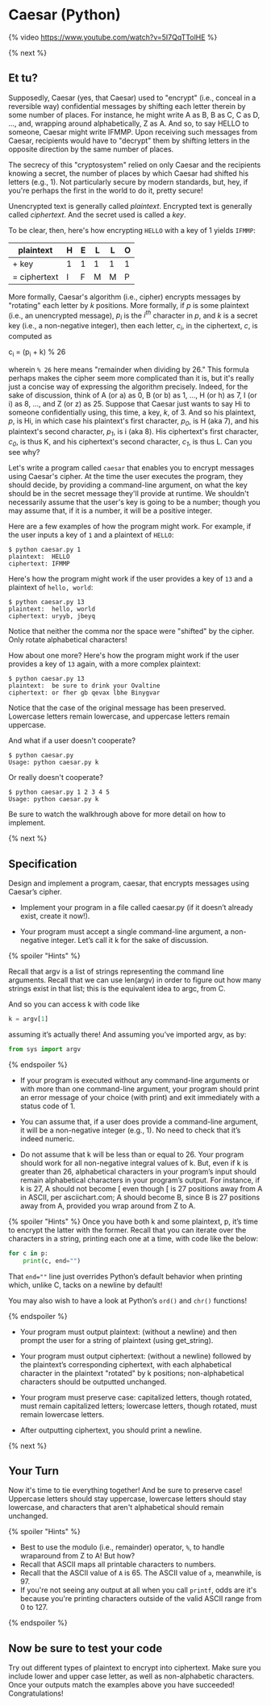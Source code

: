 # Caesar (Python)

{% video https://www.youtube.com/watch?v=5I7QqTTolHE %}

{% next %}

## Et tu?

Supposedly, Caesar (yes, that Caesar) used to "encrypt" (i.e., conceal in a reversible way) confidential messages by shifting each letter therein by some number of places. For instance, he might write A as B, B as C, C as D, ..., and, wrapping around alphabetically, Z as A. And so, to say HELLO to someone, Caesar might write IFMMP. Upon receiving such messages from Caesar, recipients would have to "decrypt" them by shifting letters in the opposite direction by the same number of places.

The secrecy of this "cryptosystem" relied on only Caesar and the recipients knowing a secret, the number of places by which Caesar had shifted his letters (e.g., 1). Not particularly secure by modern standards, but, hey, if you're perhaps the first in the world to do it, pretty secure!

Unencrypted text is generally called _plaintext_. Encrypted text is generally called _ciphertext_. And the secret used is called a _key_.

To be clear, then, here's how encrypting `HELLO` with a key of 1 yields `IFMMP`:

| plaintext    | H | E | L | L | O |
|--------------|---|---|---|---|---|
| + key        | 1 | 1 | 1 | 1 | 1 |
| = ciphertext | I | F | M | M | P |

More formally, Caesar's algorithm (i.e., cipher) encrypts messages by "rotating" each letter by _k_ positions. More formally, if _p_ is some plaintext (i.e., an unencrypted message), _p<sub>i</sub>_ is the _i<sup>th</sup>_ character in _p_, and _k_ is a secret key (i.e., a non-negative integer), then each letter, _c<sub>i</sub>_, in the ciphertext, _c_, is computed as

c<sub>i</sub> = (p<sub>i</sub> + k) % 26

wherein `% 26` here means "remainder when dividing by 26." This formula perhaps makes the cipher seem more complicated than it is, but it's really just a concise way of expressing the algorithm precisely. Indeed, for the sake of discussion, think of A (or a) as 0, B (or b) as 1, ..., H (or h) as 7, I (or i) as 8, ..., and Z (or z) as 25. Suppose that Caesar just wants to say Hi to someone confidentially using, this time, a key, _k_, of 3. And so his plaintext, _p_, is Hi, in which case his plaintext's first character, _p<sub>0</sub>_, is H (aka 7), and his plaintext's second character, _p<sub>1</sub>_, is i (aka 8). His ciphertext's first character, _c<sub>0</sub>_, is thus K, and his ciphertext's second character, _c<sub>1</sub>_, is thus L. Can you see why?

Let's write a program called `caesar` that enables you to encrypt messages using Caesar's cipher. At the time the user executes the program, they should decide, by providing a command-line argument, on what the key should be in the secret message they'll provide at runtime. We shouldn't necessarily assume that the user's key is going to be a number; though you may assume that, if it is a number, it will be a positive integer.

Here are a few examples of how the program might work. For example, if the user inputs a key of `1` and a plaintext of `HELLO`:

```
$ python caesar.py 1
plaintext:  HELLO
ciphertext: IFMMP
```

Here's how the program might work if the user provides a key of `13` and a plaintext of `hello, world`:

```
$ python caesar.py 13
plaintext:  hello, world
ciphertext: uryyb, jbeyq
```

Notice that neither the comma nor the space were "shifted" by the cipher. Only rotate alphabetical characters!

How about one more? Here's how the program might work if the user provides a key of `13` again, with a more complex plaintext:

```
$ python caesar.py 13
plaintext:  be sure to drink your Ovaltine
ciphertext: or fher gb qevax lbhe Binygvar
```

Notice that the case of the original message has been preserved. Lowercase letters remain lowercase, and uppercase letters remain uppercase.

And what if a user doesn't cooperate?

```
$ python caesar.py
Usage: python caesar.py k
```

Or really doesn't cooperate?

```
$ python caesar.py 1 2 3 4 5
Usage: python caesar.py k
```

Be sure to watch the walkhrough above for more detail on how to implement.

{% next %}

## Specification

Design and implement a program, caesar, that encrypts messages using Caesar’s cipher.

* Implement your program in a file called caesar.py (if it doesn’t already exist, create it now!).

* Your program must accept a single command-line argument, a non-negative integer. Let’s call it k for the sake of discussion.

{% spoiler "Hints" %}

Recall that argv is a list of strings representing the command line arguments. Recall that we can use len(argv) in order to figure out how many strings exist in that list; this is the equivalent idea to argc, from C.

And so you can access k with code like

```python
k = argv[1]
```

assuming it’s actually there! And assuming you’ve imported argv, as by:

```python
from sys import argv
```

{% endspoiler %}

* If your program is executed without any command-line arguments or with more than one command-line argument, your program should print an error message of your choice (with print) and exit immediately with a status code of 1.

* You can assume that, if a user does provide a command-line argument, it will be a non-negative integer (e.g., 1). No need to check that it’s indeed numeric.

* Do not assume that k will be less than or equal to 26. Your program should work for all non-negative integral values of k. But, even if k is greater than 26, alphabetical characters in your program’s input should remain alphabetical characters in your program’s output. For instance, if k is 27, A should not become [ even though [ is 27 positions away from A in ASCII, per asciichart.com; A should become B, since B is 27 positions away from A, provided you wrap around from Z to A.

{% spoiler "Hints" %}
Once you have both k and some plaintext, p, it’s time to encrypt the latter with the former. Recall that you can iterate over the characters in a string, printing each one at a time, with code like the below:

```python
for c in p:
    print(c, end="")
```

That `end=""` line just overrides Python’s default behavior when printing which, unlike C, tacks on a newline by default!

You may also wish to have a look at Python’s `ord()` and `chr()` functions!

{% endspoiler %}

* Your program must output plaintext: (without a newline) and then prompt the user for a string of plaintext (using get_string).

* Your program must output ciphertext: (without a newline) followed by the plaintext’s corresponding ciphertext, with each alphabetical character in the plaintext "rotated" by k positions; non-alphabetical characters should be outputted unchanged.

* Your program must preserve case: capitalized letters, though rotated, must remain capitalized letters; lowercase letters, though rotated, must remain lowercase letters.

* After outputting ciphertext, you should print a newline.

{% next %}


## Your Turn

Now it's time to tie everything together! And be sure to preserve case! Uppercase letters should stay uppercase, lowercase letters should stay lowercase, and characters that aren't alphabetical should remain unchanged.

{% spoiler "Hints" %}

* Best to use the modulo (i.e., remainder) operator, `%`, to handle wraparound from Z to A! But how?
* Recall that ASCII maps all printable characters to numbers.
* Recall that the ASCII value of `A` is 65. The ASCII value of `a`, meanwhile, is 97.
* If you're not seeing any output at all when you call `printf`, odds are it's because you're printing characters outside of the valid ASCII range from 0 to 127. 

{% endspoiler %}

## Now be sure to test your code

Try out different types of plaintext to encrypt into ciphertext. Make sure you include lower and upper case letter, as well as non-alphabetic characters. Once your outputs match the examples above you have succeeded! Congratulations!

